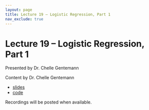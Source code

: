 ```yaml
---
layout: page
title: Lecture 19 – Logistic Regression, Part 1
nav_exclude: true
---
```


# Lecture 19 – Logistic Regression, Part 1

Presented by Dr. Chelle Gentemann

Content by Dr. Chelle Gentemann

- [slides](https://bit.ly/d100-21-climate)
- [code]()

Recordings will be posted when available.
